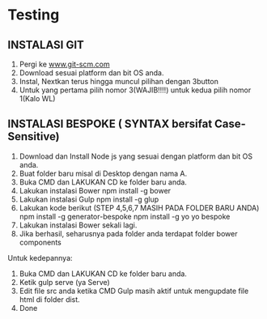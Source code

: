 # Testing




INSTALASI GIT
----------------------------------------------
1. Pergi ke www.git-scm.com
2. Download sesuai platform dan bit OS anda.
3. Instal, Nextkan terus hingga muncul pilihan dengan 3button
4. Untuk yang pertama pilih nomor 3(WAJIB!!!!) untuk kedua pilih nomor 1(Kalo WL)


INSTALASI BESPOKE ( SYNTAX bersifat Case-Sensitive)
----------------------------------------------------
1. Download dan Install Node js yang sesuai dengan platform dan bit OS anda.
2. Buat folder baru misal di Desktop dengan nama A.
3. Buka CMD dan LAKUKAN CD ke folder baru anda.
4. Lakukan instalasi Bower npm install -g bower
5. Lakukan instalasi Gulp npm install -g glup
6. Lakukan kode berikut (STEP 4,5,6,7 MASIH PADA FOLDER BARU ANDA)
	npm install -g generator-bespoke
	npm install -g yo
	yo bespoke
7. Lakukan instalasi Bower sekali lagi.
8. Jika berhasil, seharusnya pada folder anda terdapat folder bower components

Untuk kedepannya:
1. Buka CMD dan LAKUKAN CD ke folder baru anda.
2. Ketik gulp serve (ya Serve)
3. Edit file src anda ketika CMD Gulp masih aktif untuk mengupdate file html di folder dist.
4. Done



